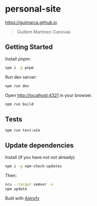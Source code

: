 # personal-site

https://guimarca.github.io

> Guillem Martinez-Canovas

## Getting Started

Install pnpm:

```bash
npm i -g pnpm
```

Run dev server:

```bash
npm run dev
```

Open [http://localhost:4321](http://localhost:4321) in your browser.

```bash
npm run build
```

## Tests

```bash
npm run test:e2e
```

## Update dependencies

Install (if you have not not already)

```bash
npm i -g npm-check-updates
```

Then:

```bash
ncu --target semver -u
npm update
```

Built with [Astrofy](https://github.com/manuelernestog/astrofy)
